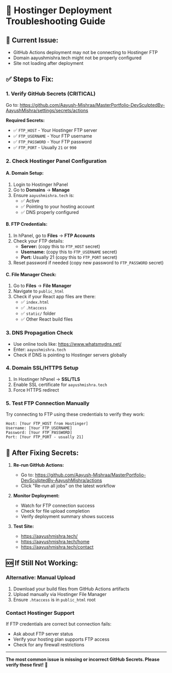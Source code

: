 # 🔧 Hostinger Deployment Troubleshooting Guide

## 🚨 **Current Issue:**
- GitHub Actions deployment may not be connecting to Hostinger FTP
- Domain aayushmishra.tech might not be properly configured
- Site not loading after deployment

## ✅ **Steps to Fix:**

### **1. Verify GitHub Secrets (CRITICAL)**
Go to: https://github.com/Aayush-Mishraa/MasterPortfolio-DevSculptedBy-AayushMishra/settings/secrets/actions

**Required Secrets:**
- ✅ `FTP_HOST` - Your Hostinger FTP server
- ✅ `FTP_USERNAME` - Your FTP username  
- ✅ `FTP_PASSWORD` - Your FTP password
- ✅ `FTP_PORT` - Usually `21` or `990`

### **2. Check Hostinger Panel Configuration**

#### **A. Domain Setup:**
1. Login to Hostinger hPanel
2. Go to **Domains** → **Manage**
3. Ensure `aayushmishra.tech` is:
   - ✅ Active
   - ✅ Pointing to your hosting account
   - ✅ DNS properly configured

#### **B. FTP Credentials:**
1. In hPanel, go to **Files** → **FTP Accounts**
2. Check your FTP details:
   - **Server:** (copy this to `FTP_HOST` secret)
   - **Username:** (copy this to `FTP_USERNAME` secret)
   - **Port:** Usually 21 (copy this to `FTP_PORT` secret)
3. Reset password if needed (copy new password to `FTP_PASSWORD` secret)

#### **C. File Manager Check:**
1. Go to **Files** → **File Manager**
2. Navigate to `public_html`
3. Check if your React app files are there:
   - ✅ `index.html`
   - ✅ `.htaccess`
   - ✅ `static/` folder
   - ✅ Other React build files

### **3. DNS Propagation Check**
- Use online tools like: https://www.whatsmydns.net/
- Enter: `aayushmishra.tech`
- Check if DNS is pointing to Hostinger servers globally

### **4. Domain SSL/HTTPS Setup**
1. In Hostinger hPanel → **SSL/TLS**
2. Enable SSL certificate for `aayushmishra.tech`
3. Force HTTPS redirect

### **5. Test FTP Connection Manually**
Try connecting to FTP using these credentials to verify they work:
```
Host: [Your FTP_HOST from Hostinger]
Username: [Your FTP_USERNAME]
Password: [Your FTP_PASSWORD] 
Port: [Your FTP_PORT - usually 21]
```

## 🔄 **After Fixing Secrets:**

1. **Re-run GitHub Actions:**
   - Go to: https://github.com/Aayush-Mishraa/MasterPortfolio-DevSculptedBy-AayushMishra/actions
   - Click "Re-run all jobs" on the latest workflow

2. **Monitor Deployment:**
   - Watch for FTP connection success
   - Check for file upload completion
   - Verify deployment summary shows success

3. **Test Site:**
   - https://aayushmishra.tech/
   - https://aayushmishra.tech/home
   - https://aayushmishra.tech/contact

## 🆘 **If Still Not Working:**

### **Alternative: Manual Upload**
1. Download your build files from GitHub Actions artifacts
2. Upload manually via Hostinger File Manager
3. Ensure `.htaccess` is in `public_html` root

### **Contact Hostinger Support**
If FTP credentials are correct but connection fails:
- Ask about FTP server status
- Verify your hosting plan supports FTP access
- Check for any firewall restrictions

---

**The most common issue is missing or incorrect GitHub Secrets. Please verify these first!** 🎯

